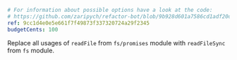 ```yaml
# For information about possible options have a look at the code:
# https://github.com/zaripych/refactor-bot/blob/9b928d601a7586cd1adf20dbeb406625a0d7663f/src/refactor/types.ts#L11
ref: 9cc1d4e0e5e661f7f49873f337320724a29f2345
budgetCents: 100
```

Replace all usages of `readFile` from `fs/promises` module with `readFileSync` from `fs` module.
